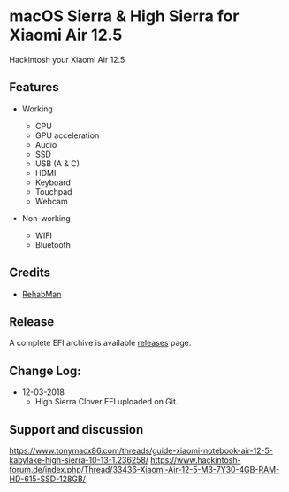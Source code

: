 # macOS Sierra & High Sierra for Xiaomi Air 12.5
Hackintosh your Xiaomi Air 12.5


## Features

* Working
  * CPU
  * GPU acceleration
  * Audio
  * SSD
  * USB (A & C)
  * HDMI
  * Keyboard
  * Touchpad
  * Webcam

* Non-working
   * WIFI
   * Bluetooth

## Credits

- [RehabMan](https://github.com/RehabMan) 


## Release

A complete EFI archive is available [releases](https://github.com/Ivan1500/Xiaomi-Air-MacOS/releases) page.


## Change Log:

- 12-03-2018
   - High Sierra Clover EFI uploaded on Git.


## Support and discussion

https://www.tonymacx86.com/threads/guide-xiaomi-notebook-air-12-5-kabylake-high-sierra-10-13-1.236258/
https://www.hackintosh-forum.de/index.php/Thread/33436-Xiaomi-Air-12-5-M3-7Y30-4GB-RAM-HD-615-SSD-128GB/

